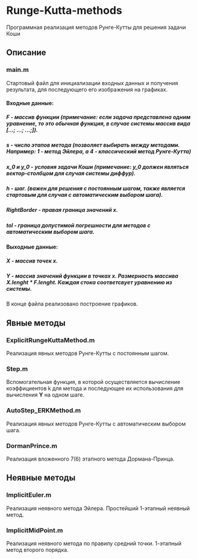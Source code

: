 # Runge-Kutta-methods
Программная реализация методов Рунге-Кутты для решения задачи Коши 
## Описание
### main.m
Стартовый файл для инициализации входных данных и получения результата, для последующего его изображения на графиках.
#### Входные данные:
##### F - массив функции (примечание: если задача представлена одним уравнение, то это обычная функция, в случае системы массив вида [...; ...; ...;]).
##### s - число этапов метода (позволяет выбирать между методами. Например: 1 - метод Эйлера, а 4 - классический метод Рунге-Кутта)
##### x_0 и y_0 - условия задачи Коши (примечание: у_0 должен являться вектор-столбцом для случая системы диффур).
##### h - шаг. (важен для решения с постоянным шагом, также является стартовым для случая с автоматическим выбором шага).
##### RightBorder - правая граница значений x.
##### tol - граница допустимой погрешности для методов с автоматическим выбором шага.
#### Выходные данные:
##### X - массив точек x.
##### Y - массив значений функции в точках x. Размерность массива X.lenght * F.lenght. Каждая стока соответсвует уравнению из системы.
В конце файла реализовано построение графиков.
## Явные методы
### ExplicitRungeKuttaMethod.m
Реализация явных методов Рунге-Кутты с постоянным шагом. 
### Step.m
Вспомогательная функция, в которой осуществляется вычисление коэффициентов k для метода и последующее их использования для вычисления **Y** на одном шаге.
### AutoStep_ERKMethod.m
Реализация явных методов Рунге-Кутты с автоматическим выбором шага. 
### DormanPrince.m
Реализация вложенного 7(6) этапного метода Дормана-Принца.
## Неявные методы
### ImplicitEuler.m
Реализация неявного метода Эйлера. Простейший 1-этапный неявный метод.
### ImplicitMidPoint.m
Реализация неявного метода по правилу средний точки. 1-этапный метод второго порядка.
